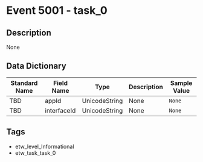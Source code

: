 # Event 5001 - task_0

## Description
None

## Data Dictionary
|Standard Name|Field Name|Type|Description|Sample Value|
|---|---|---|---|---|
|TBD|appId|UnicodeString|None|`None`|
|TBD|interfaceId|UnicodeString|None|`None`|

## Tags
* etw_level_Informational
* etw_task_task_0